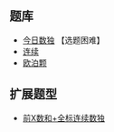 ## 题库
- [今日数独](https://cn.sudoku.today/dailysudoku/) 【选题困难】
- [连续](https://cn.puzzle-futoshiki.com/renzoku-9x9-hard/)
- [欧泊颗](https://www.oubk.com/sudoku/Consecutive-3x3-0.html)

## 扩展题型
- [前X数和+全标连续数独](../../混合类/前X数和+全标连续数独.md)